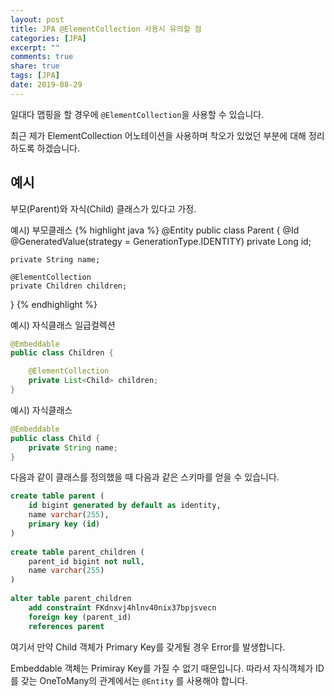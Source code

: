 ```yaml
---
layout: post
title: JPA @ElementCollection 사용시 유의할 점
categories: [JPA]
excerpt: ""
comments: true
share: true
tags: [JPA]
date: 2019-08-29
---
```


일대다 맵핑을 할 경우에 `@ElementCollection`을 사용할 수 있습니다.

최근 제가 ElementCollection 어노테이션을 사용하며 착오가 있었던 부분에 대해 정리 하도록 하겠습니다.

## 예시

부모(Parent)와 자식(Child) 클래스가 있다고 가정.

예시) 부모클래스
{% highlight java %}
@Entity
public class Parent {
    @Id
    @GeneratedValue(strategy = GenerationType.IDENTITY)
    private Long id;

    private String name;

    @ElementCollection
    private Children children;
}
{% endhighlight %}

예시) 자식클래스 일급컬렉션
```java
@Embeddable
public class Children {

    @ElementCollection
    private List<Child> children;
}
```

예시) 자식클래스
```java
@Embeddable
public class Child {
    private String name;
}
```
 
다음과 같이 클래스를 정의했을 때 다음과 같은 스키마를 얻을 수 있습니다.

```sql
create table parent (
    id bigint generated by default as identity,
    name varchar(255),
    primary key (id)
)
    
create table parent_children (
    parent_id bigint not null,
    name varchar(255)
)
    
alter table parent_children 
    add constraint FKdnxvj4hlnv40nix37bpjsvecn 
    foreign key (parent_id) 
    references parent
```

여기서 만약 Child 객체가 Primary Key를 갖게될 경우 Error를 발생합니다.

Embeddable 객체는 Primiray Key를 가질 수 없기 때문입니다. 따라서 자식객체가 ID를 갖는 OneToMany의 관계에서는 `@Entity` 를 사용해야 합니다.